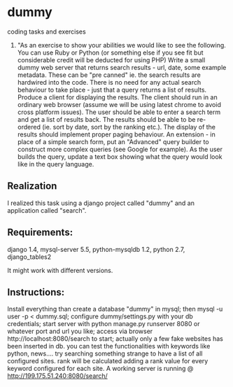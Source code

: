dummy
=====

coding tasks and exercises

1) "As an exercise to show your abilities we would like to see the following. 
You can use Ruby or Python (or something else if you see fit but considerable credit will be deducted for using PHP)
Write a small dummy web server that returns search results - url, date, some example metadata. 
These can be "pre canned" ie. the search results are hardwired into the code. 
There is no need for any actual search behaviour to take place - just that a query returns a list of results.
Produce a client for displaying the results. 
The client should run in an ordinary web browser (assume we will be using latest chrome to avoid cross platform issues). 
The user should be able to enter a search term and get a list of results back. 
The results should be able to be re-ordered (ie. sort by date, sort by the ranking etc.). 
The display of the results should implement proper paging behaviour. 
An extension - in place of a simple search form, put an "Advanced" query builder to construct more complex queries 
(see Google for example). 
As the user builds the query, update a text box showing what the query would look like in the query language.

Realization
-------------------------------------------------------
I realized this task using a django project called "dummy" and an application called "search".

Requirements:
-------------------------------------------------------------
django 1.4,
mysql-server 5.5,
python-mysqldb 1.2,
python 2.7,
django_tables2

It might work with different versions.

Instructions:
-------------------------------------------------------------------
Install everything than create a database "dummy" in mysql; 
then mysql -u user -p < dummy.sql; 
configure dummy/settings.py with your db credentials; 
start server with python manage.py runserver 8080 or whatever port and url you like; 
access via browser http://localhost:8080/search to start; 
actually only a few fake websites has been inserted in db. 
you can test the functionalities with keywords like python, news.... 
try searching something strange to have a list of all configured sites. 
rank will be calculated adding a rank value for every keyword configured for each site. 
A working server is running @ http://199.175.51.240:8080/search/ 
